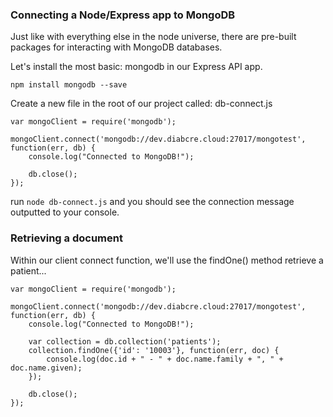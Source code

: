 ### Connecting a Node/Express app to MongoDB

Just like with everything else in the node universe, there are pre-built packages for interacting with MongoDB databases.

Let's install the most basic: mongodb in our Express API app.

```npm install mongodb --save```

Create a new file in the root of our project called: db-connect.js

```
var mongoClient = require('mongodb');

mongoClient.connect('mongodb://dev.diabcre.cloud:27017/mongotest', function(err, db) {
    console.log("Connected to MongoDB!");

    db.close();
});
```

run ```node db-connect.js``` and you should see the connection message outputted to your console.

### Retrieving a document

Within our client connect function, we'll use the findOne() method retrieve a patient...

```
var mongoClient = require('mongodb');

mongoClient.connect('mongodb://dev.diabcre.cloud:27017/mongotest', function(err, db) {
    console.log("Connected to MongoDB!");

    var collection = db.collection('patients');
    collection.findOne({'id': '10003'}, function(err, doc) {
        console.log(doc.id + " - " + doc.name.family + ", " + doc.name.given);
    });

    db.close();
});
```
